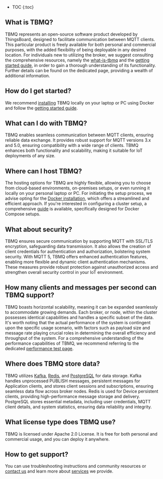 * TOC
{:toc}


## What is TBMQ?

TBMQ represents an open-source software product developed by ThingsBoard, designed to facilitate communication between MQTT clients. 
This particular product is freely available for both personal and commercial purposes, with the added flexibility of being deployable in any desired location. 
For individuals new to utilizing the broker, we suggest consulting the comprehensive resources, namely the
[what-is-tbmq](/docs/mqtt-broker/getting-started-guides/what-is-thingsboard-mqtt-broker/) and the
[getting started guide](/docs/mqtt-broker/getting-started/), in order to gain a thorough understanding of its functionality. 
Further details can be found on the dedicated page, providing a wealth of additional information.

## How do I get started?

We recommend [installing](/docs/mqtt-broker/install/installation-options/) TBMQ locally on your laptop or PC using Docker
and follow the [getting started guide](/docs/mqtt-broker/getting-started/).

## What can I do with TBMQ?

TBMQ enables seamless communication between MQTT clients, ensuring reliable data exchange. 
It provides robust support for MQTT versions 3.x and 5.0, ensuring compatibility with a wide range of clients. 
TBMQ enhances both functionality and scalability, making it suitable for IoT deployments of any size.

## Where can I host TBMQ?

The hosting options for TBMQ are highly flexible, allowing you to choose from cloud-based environments, on-premises setups, 
or even running it locally on your personal laptop or PC.
For initiating the setup process, we advise opting for the [Docker installation](/docs/mqtt-broker/install/docker/), which offers a streamlined and efficient approach. 
If you're interested in configuring a cluster setup, a comprehensive [guide](/docs/mqtt-broker/install/cluster/docker-compose-setup/) is available, specifically designed for Docker Compose setups.

## What about security?

TBMQ ensures secure communication by supporting MQTT with SSL/TLS encryption, safeguarding data transmission. 
It also allows the creation of client credentials for authentication and authorization, bolstering system security. 
With MQTT 5, TBMQ offers enhanced authentication features, enabling more flexible and dynamic client authentication mechanisms. 
These measures provide robust protection against unauthorized access and strengthen overall security control in your IoT environment.

## How many clients and messages per second can TBMQ support?

TBMQ boasts horizontal scalability, meaning it can be expanded seamlessly to accommodate growing demands. 
Each broker, or node, within the cluster possesses identical capabilities and handles a specific subset of the data. 
It's worth noting that the actual performance of the system is contingent upon the specific usage scenario, 
with factors such as payload size and message rate playing crucial roles in determining the overall efficiency and throughput of the system.
For a comprehensive understanding of the performance capabilities of TBMQ, we recommend referring to the dedicated 
[performance test page](/docs/mqtt-broker/reference/100m-connections-performance-test/).

## Where does TBMQ store data?

TBMQ utilizes [Kafka](https://kafka.apache.org/), [Redis](https://redis.io/), and [PostgreSQL](https://www.postgresql.org/) for data storage.
Kafka handles unprocessed PUBLISH messages, persistent messages for Application clients, and stores client sessions and subscriptions, ensuring seamless data flow across broker nodes. 
Redis is used for Device persistent clients, providing high-performance message storage and delivery. 
PostgreSQL stores essential metadata, including user credentials, MQTT client details, and system statistics, ensuring data reliability and integrity.

## What license type does TBMQ use?

TBMQ is licensed under Apache 2.0 License. It is free for both personal and commercial usage, and you can deploy it anywhere.
 
## How to get support?

You can use troubleshooting instructions and community resources or [contact us](/docs/contact-us) and learn more about [services](/services/) we provide.
